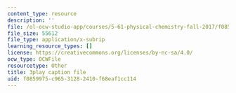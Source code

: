 ```yaml
---
content_type: resource
description: ''
file: /ol-ocw-studio-app/courses/5-61-physical-chemistry-fall-2017/f0859975c96531282410f68eaf1cc114_lfH99vfhiI4.srt
file_size: 55612
file_type: application/x-subrip
learning_resource_types: []
license: https://creativecommons.org/licenses/by-nc-sa/4.0/
ocw_type: OCWFile
resourcetype: Other
title: 3play caption file
uid: f0859975-c965-3128-2410-f68eaf1cc114
---
```

